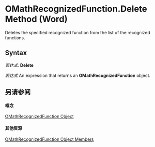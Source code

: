 
# OMathRecognizedFunction.Delete Method (Word)

Deletes the specified recognized function from the list of the recognized functions.


## Syntax

 _表达式_. **Delete**

 _表达式_ An expression that returns an **OMathRecognizedFunction** object.


## 另请参阅


#### 概念


[OMathRecognizedFunction Object](bbf4d36e-d3a1-d0d9-7b99-014977b2a4b7.md)
#### 其他资源


[OMathRecognizedFunction Object Members](http://msdn.microsoft.com/library/dcee40ab-0c77-8fe5-647f-aa6d1b1f73c9%28Office.15%29.aspx)